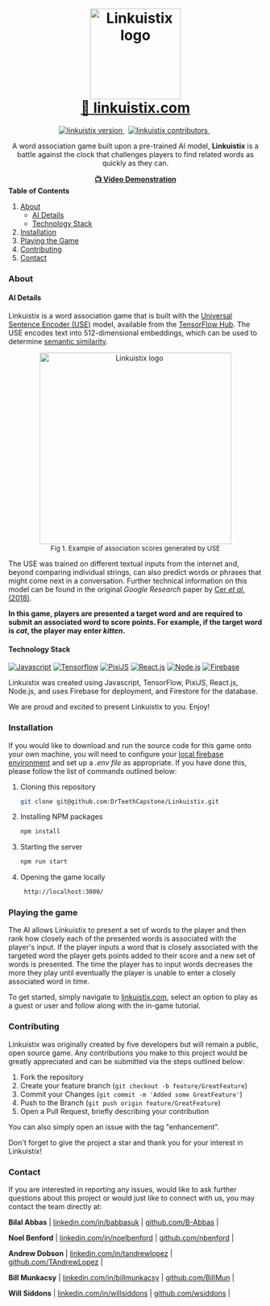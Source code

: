 <!-- HEADER -->
<!-- https://i.imgur.com/ncCnsz4.png -->
<h1 align="center">
  <img alt="Linkuistix logo" src="https://i.imgur.com/GYUm6u2.png" width=180/><br/>
  <a href="https://www.linkuistix.com">🔗 linkuistix.com</a>
</h1>

<!-- BADGES -->
<p align="center">
<a href="">
<img src="https://img.shields.io/badge/Version-1.0-00ADD8?style=for-the-badge" alt="linkuistix version" />
</a>&nbsp;
<a href="">
<img src="https://img.shields.io/badge/Contributors-5-success?style=for-the-badge&logo=none" alt="linkuistix contributors" />
</a>&nbsp;
</p>

<!-- BRIEF DESCRIPTION -->
<p align="center">
A word association game built upon a pre-trained AI model, <b>Linkuistix</b> is a battle against the clock that challenges players to find related words as quickly as they can.
</p>

<!-- VIDEO LINK -->
<div align="center">
<a href="" alt="video-demonstration">
<b>📺 Video Demonstration</b>
</a>
</div>

<!-- TABLE OF CONTENTS -->
  <summary>
  <b>Table of Contents</b>
  </summary>
  <ol>
    <li>
      <a href="#about">About</a>
      <ul>
        <li><a href="#ai-details">AI Details</a></li>
      </ul>
       <ul>
        <li><a href="#technology-stack">Technology Stack</a></li>
      </ul>
    </li>
    <li>
      <a href="#installation">Installation</a>
    </li>
    <li><a href="#playing-the-game">Playing the Game</a></li>
    <li><a href="#contributing">Contributing</a></li>
    <li><a href="#contact">Contact</a></li>
  </ol>

### About

#### AI Details

Linkuistix is a word association game that is built with the [Universal Sentence Encoder (USE)](https://tfhub.dev/google/universal-sentence-encoder/4) model, available from the [TensorFlow Hub](https://www.tensorflow.org/hub). The USE encodes text into 512-dimensional embeddings, which can be used to determine [semantic similarity](https://en.wikipedia.org/wiki/Semantic_similarity).

<div align="center">
<img alt="Linkuistix logo" src="https://i.imgur.com/43nfddn.png" width=380/>
<div>
<font size="2">Fig 1. Example of association scores generated by USE</font>
<p></p>
</div>
</div>

The USE was trained on different textual inputs from the internet and, beyond comparing individual strings, can also predict words or phrases that might come next in a conversation. Further technical information on this model can be found in the original *Google Research* paper by [Cer *et al*. (2018)](https://arxiv.org/abs/1803.11175).

**In this game, players are presented a target word and are required to submit an associated word to score points. For example, if the target word is *cat*, the player may enter *kitten*.**

#### Technology Stack

[![Javascript][Javascript]][Javascript-url]
[![Tensorflow][Tensorflow]][Tensorflow-url]
[![PixiJS][PixiJS]][PixiJS-url]
[![React.js][React.js]][React-url]
[![Node.js][Node.js]][Node.js-url]
[![Firebase][Firebase]][Firebase-url]

Linkuistix was created using Javascript, TensorFlow, PixiJS, React.js, Node.js, and uses Firebase for deployment, and Firestore for the database.

We are proud and excited to present Linkuistix to you. Enjoy!

### Installation

If you would like to download and run the source code for this game onto your own machine, you will need to configure your [local firebase environment](https://firebase.google.com/docs/functions/config-env) and set up a *.env file* as appropriate. If you have done this, please follow the list of commands outlined below:

1. Cloning this repository

   ```sh
   git clone git@github.com:DrTeethCapstone/Linkuistix.git
   ```

2. Installing NPM packages

   ```sh
   npm install
   ```

3. Starting the server

   ```js
   npm run start
   ```

4. Opening the game locally

   ```sh
    http://localhost:3000/
   ```

### Playing the game

<!-- TODO ADD SCREENSHOTS AND DETAILS OF ACCEPTED USER INPUTS -->

The AI allows Linkuistix to present a set of words to the player and then rank how closely each of the presented words is associated with the player's input. If the player inputs a word that is closely associated with the targeted word the player gets points added to their score and a new set of words is presented. The time the player has to input words decreases the more they play until eventually the player is unable to enter a closely associated word in time.

To get started, simply navigate to [linkuistix.com](https://www.linkuistix.com), select an option to play as a guest or user and follow along with the in-game tutorial.

### Contributing

Linkuistix was originally created by five developers but will remain a public, open source game. Any contributions you make to this project would be greatly appreciated and can be submitted via the steps outlined below:

1. Fork the repository
2. Create your feature branch (`git checkout -b feature/GreatFeature`)
3. Commit your Changes (`git commit -m 'Added some GreatFeature'`)
4. Push to the Branch (`git push origin feature/GreatFeature`)
5. Open a Pull Request, briefly describing your contribution

You can also simply open an issue with the tag "enhancement".

Don't forget to give the project a star and thank you for your interest in Linkuistix!

### Contact

If you are interested in reporting any issues, would like to ask further questions about this project or would just like to connect with us, you may contact the team directly at:

**Bilal Abbas**
| [linkedin.com/in/babbasuk](https://linkedin.com/in/babbasuk) | [github.com/B-Abbas](https://github.com/B-Abbas) |

**Noel Benford**
| [linkedin.com/in/noelbenford](https://linkedin.com/in/noelbenford) | [github.com/nbenford](https://github.com/nbenford) |

**Andrew Dobson**
| [linkedin.com/in/tandrewlopez](https://linkedin.com/in/tandrewlopez) | [github.com/TAndrewLopez](https://github.com/TAndrewLopez) |

**Bill Munkacsy**
| [linkedin.com/in/billmunkacsy](https://linkedin.com/in/billmunkacsy) | [github.com/BillMun](https://github.com/BillMun) |

**Will Siddons** 
| [linkedin.com/in/willsiddons](https://linkedin.com/in/willsiddons) | [github.com/wsiddons](https://github.com/wsiddons) |






<!-- VARS -->
[React.js]: https://img.shields.io/badge/React-20232A?style=for-the-badge&logo=react&logoColor=61DAFB
[React-url]: https://reactjs.org/

[Node.js]: https://img.shields.io/badge/Node.js-43853D?style=for-the-badge&logo=node.js&logoColor=white
[Node.js-url]: https://nodejs.org/en/

[Tensorflow]: https://img.shields.io/badge/TensorFlow-FF6F00?style=for-the-badge&logo=tensorflow&logoColor=white
[Tensorflow-url]: https://www.tensorflow.org/

[Javascript]: https://img.shields.io/badge/JavaScript-F7DF1E?style=for-the-badge&logo=javascript&logoColor=black
[Javascript-url]: https://www.javascript.com/

[Firebase]: https://img.shields.io/badge/Firebase-039BE5?style=for-the-badge&logo=Firebase&logoColor=white
[Firebase-url]: https://firebase.google.com/

[PixiJS]: https://img.shields.io/badge/pixiJS-eb1e62?style=for-the-badge&logo=javascript&logoColor=white
[PixiJS-url]: https://pixijs.com/
